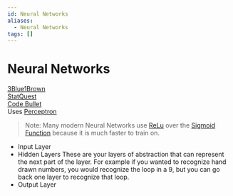 ```yaml
---
id: Neural Networks
aliases:
  - Neural Networks
tags: []
---
```


# Neural Networks
[3Blue1Brown](https://youtu.be/aircAruvnKk?si=AEWQFv26EGUpokCk)  
[StatQuest](https://www.youtube.com/watch?v=CqOfi41LfDw)  
[Code Bullet](https://www.youtube.com/watch?v=JeVDjExBf7Y)  
Uses [Perceptron](notes/Perceptron.md)

> Note: Many modern Neural Networks use [ReLu](https://en.wikipedia.org/wiki/Rectifier_(neural_networks)) over the [Sigmoid Function](notes/Sigmoid-Function.md) because it is much faster to train on.  

- Input Layer 
- Hidden Layers 
These are your layers of abstraction that can represent the next part of the layer. For example if you wanted to recognize hand drawn numbers, you would recognize the loop in a $9$, but you can go back one layer to recognize that loop.  
- Output Layer 

